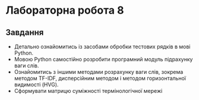 # Лабораторна робота 8

## Завдання

* Детально ознайомитись із засобами обробки тестових рядків в мові Python.
* Мовою Python самостійно розробити програмний модуль підрахунку ваги слів.
* Ознайомитись з іншими методами розрахунку ваги слів, зокрема методом TF-IDF, дисперсійним методом і методом горизонтальної видимості (HVG).
* Сформувати матрицю суміжності термінологічної мережі
